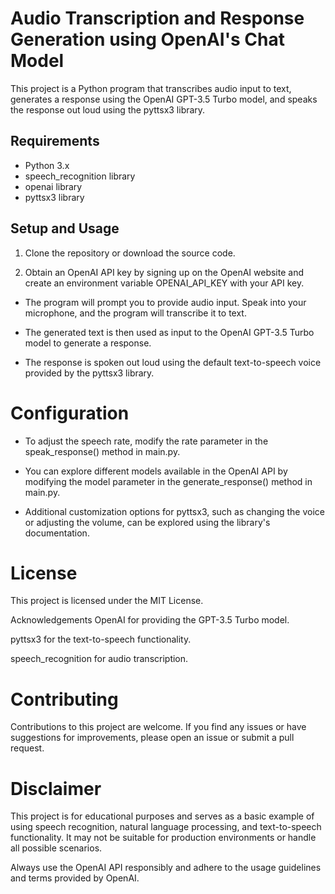 
# Audio Transcription and Response Generation using OpenAI's Chat Model

This project is a Python program that transcribes audio input to text, generates a response using the OpenAI GPT-3.5 Turbo model, and speaks the response out loud using the pyttsx3 library.

## Requirements

- Python 3.x
- speech_recognition library
- openai library
- pyttsx3 library

## Setup and Usage

1. Clone the repository or download the source code.

2. Obtain an OpenAI API key by signing up on the OpenAI website and create an environment variable OPENAI_API_KEY with your API key.

- The program will prompt you to provide audio input. Speak into your microphone, and the program will transcribe it to text.

- The generated text is then used as input to the OpenAI GPT-3.5 Turbo model to generate a response.

- The response is spoken out loud using the default text-to-speech voice provided by the pyttsx3 library.

# Configuration
- To adjust the speech rate, modify the rate parameter in the speak_response() method in main.py.

- You can explore different models available in the OpenAI API by modifying the model parameter in the generate_response() method in main.py.

- Additional customization options for pyttsx3, such as changing the voice or adjusting the volume, can be explored using the library's documentation.

# License
This project is licensed under the MIT License.

Acknowledgements
OpenAI for providing the GPT-3.5 Turbo model.

pyttsx3 for the text-to-speech functionality.

speech_recognition for audio transcription.

# Contributing
Contributions to this project are welcome. If you find any issues or have suggestions for improvements, please open an issue or submit a pull request.

# Disclaimer
This project is for educational purposes and serves as a basic example of using speech recognition, natural language processing, and text-to-speech functionality. It may not be suitable for production environments or handle all possible scenarios.

Always use the OpenAI API responsibly and adhere to the usage guidelines and terms provided by OpenAI.
